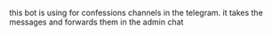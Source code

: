 this bot is using for confessions channels in the telegram. it takes the messages and forwards them in the admin chat
